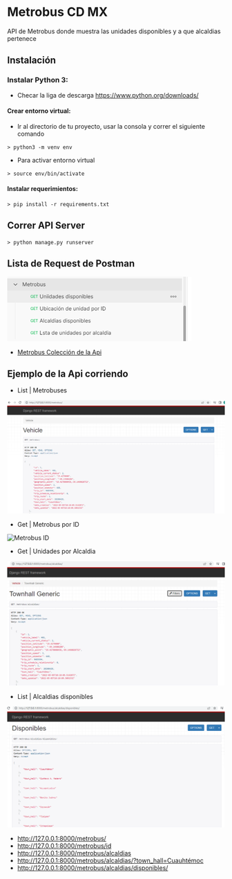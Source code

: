 # Metrobus CD MX

API de Metrobus donde muestra las unidades disponibles y a que alcaldias pertenece 


## Instalación
### Instalar Python 3:
- Checar la liga de descarga https://www.python.org/downloads/

#### Crear entorno virtual:
- Ir al directorio de tu proyecto, usar la consola y correr el siguiente comando 
```shell
> python3 -m venv env
``` 
- Para activar entorno virtual
```shell
> source env/bin/activate
```

#### Instalar requerimientos:
```shell
> pip install -r requirements.txt
```

## Correr API Server
```shell
> python manage.py runserver
```
## Lista de Request de Postman
![Colección de Postman](Screenshots/api.metrobus.PNG)

- [Metrobus Colección de la Api](https://github.com/ubaldoesp/Metrobus/tree/main/postman)





## Ejemplo de la Api corriendo

- List | Metrobuses

![Unidades disponibles](Screenshots/unidades.PNG)

- Get | Metrobus por ID

![Metrobus ID](Screenshots/id.metrobus.PNG)

- Get | Unidades por Alcaldia 

![Alcaldia Unidad](Screenshots/unidad-alcaldia.PNG)


- List | Alcaldias disponibles 

![Alcaldia Unidad](Screenshots/alcaldias_disponibles.PNG)



- http://127.0.0.1:8000/metrobus/
- http://127.0.0.1:8000/metrobus/id
- http://127.0.0.1:8000/metrobus/alcaldias
- http://127.0.0.1:8000/metrobus/alcaldias/?town_hall=Cuauhtémoc
- http://127.0.0.1:8000/metrobus/alcaldias/disponibles/
